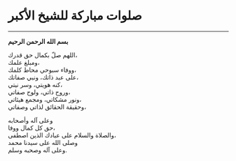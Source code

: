 # صلوات مباركة للشيخ الأكبر
----------------

**بسم الله الرحمن الرحيم**

اللهم صلّ بكمال حق قدرك،  
ومبلغ علمك،  
ووفاء سبوحي محاط كلمك،  
على عبد ذاتك، ونبي صفاتك،  
كنه هويتي، وسر نيتي،  
وروح ذاتي، ولوح صفاتي،  
ونور مشكاتي، ومجمع هيئاتي،  
وحقيقة الحقائق لذاتي وصفاتي،  

وعلى آله وأصحابه  
حق كل كمال ووفا،  
والصلاة والسلام على عبادك الذين اصطفى،  
وصلى الله على سيدنا محمد  
وعلى آله وصحبه وسلم.

